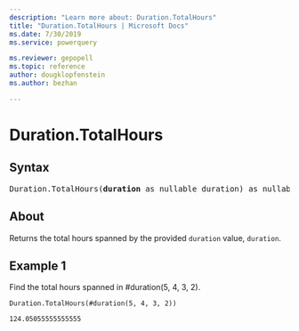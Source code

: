```yaml
---
description: "Learn more about: Duration.TotalHours"
title: "Duration.TotalHours | Microsoft Docs"
ms.date: 7/30/2019
ms.service: powerquery

ms.reviewer: gepopell
ms.topic: reference
author: dougklopfenstein
ms.author: bezhan

---
```

# Duration.TotalHours

## Syntax

<pre>
Duration.TotalHours(<b>duration</b> as nullable duration) as nullable number
</pre>
  
## About  
Returns the total hours spanned by the provided `duration` value, `duration`.

## Example 1
Find the total hours spanned in #duration(5, 4, 3, 2).

```powerquery-m
Duration.TotalHours(#duration(5, 4, 3, 2))
```

`124.05055555555555`
